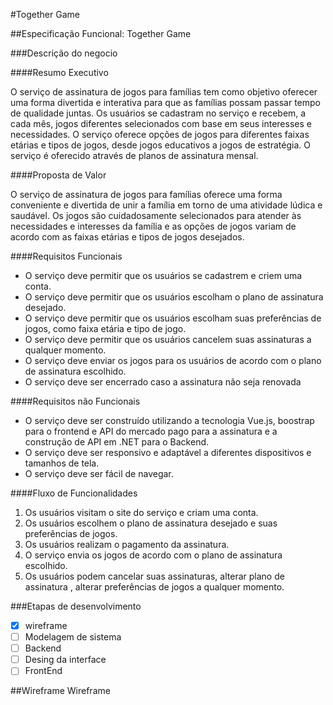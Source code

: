 #Together Game

##Especificação Funcional: Together Game

###Descrição do negocio

####Resumo Executivo

O serviço de assinatura de jogos para famílias tem como objetivo oferecer uma forma divertida e interativa para que as famílias possam passar tempo de qualidade juntas. Os usuários se cadastram no serviço e recebem, a cada mês, jogos diferentes selecionados com base em seus interesses e necessidades. O serviço oferece opções de jogos para diferentes faixas etárias e tipos de jogos, desde jogos educativos a jogos de estratégia. O serviço é oferecido através de planos de assinatura mensal.

####Proposta de Valor

O serviço de assinatura de jogos para famílias oferece uma forma conveniente e divertida de unir a família em torno de uma atividade lúdica e saudável. Os jogos são cuidadosamente selecionados para atender às necessidades e interesses da família e as opções de jogos variam de acordo com as faixas etárias e tipos de jogos desejados. 

####Requisitos Funcionais

- O serviço deve permitir que os usuários se cadastrem e criem uma conta.
- O serviço deve permitir que os usuários escolham o plano de assinatura desejado.
- O serviço deve permitir que os usuários escolham suas preferências de jogos, como faixa etária e tipo de jogo.
- O serviço deve permitir que os usuários cancelem suas assinaturas a qualquer momento.
- O serviço deve enviar os jogos para os usuários de acordo com o plano de assinatura escolhido.
- O serviço deve ser encerrado caso a assinatura não seja renovada

####Requisitos não Funcionais

- O serviço deve ser construído utilizando a tecnologia Vue.js, boostrap para o frontend e API do mercado pago para a assinatura e a construção de API em .NET para o Backend.
- O serviço deve ser responsivo e adaptável a diferentes dispositivos e tamanhos de tela.
- O serviço deve ser fácil de navegar.

####Fluxo de Funcionalidades

1. Os usuários visitam o site do serviço e criam uma conta.
2. Os usuários escolhem o plano de assinatura desejado e suas preferências de jogos.
3. Os usuários realizam o pagamento da assinatura.
4. O serviço envia os jogos de acordo com o plano de assinatura escolhido.
5. Os usuários podem cancelar suas assinaturas, alterar plano de assinatura , alterar preferências de jogos a qualquer momento.

###Etapas de desenvolvimento

- [x]  wireframe
- [ ]  Modelagem de sistema
- [ ]  Backend
- [ ]  Desing da interface
- [ ]  FrontEnd

##Wireframe 
Wireframe 